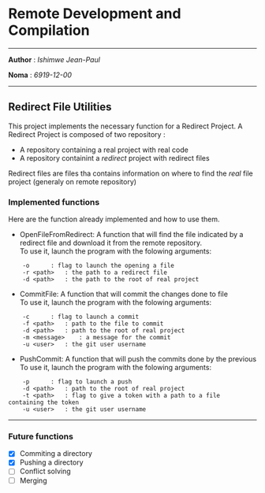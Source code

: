 # Remote Development and Compilation
___

**Author** : *Ishimwe Jean-Paul*

**Noma** : *6919-12-00*
___

## Redirect File Utilities


This project implements the necessary function for a Redirect Project.
A Redirect Project is composed of two repository :

- A repository containing a real project with real code
- A repository containint a *redirect* project with redirect files

Redirect files are files tha contains information on where to find the *real* file project (generaly on remote repository)


### Implemented functions

Here are the function already implemented and how to use them.

- OpenFileFromRedirect: 
A function that will find the file indicated by a redirect file and download it from the remote repository. \
To use it, launch the program with the folowing arguments:
```
	-o		: flag to launch the opening a file
	-r <path>	: the path to a redirect file
	-d <path>	: the path to the root of real project
```


- CommitFile: 
A function that will commit the changes done to file \
To use it, launch the program with the folowing arguments:
```
	-c		: flag to launch a commit 
	-f <path>	: path to the file to commit
	-d <path>	: path to the root of real project
	-m <message>	: a message for the commit
	-u <user>	: the git user username
```

- PushCommit:
A function that will push the commits done by the previous \
To use it, launch the program with the folowing arguments:
```
	-p		: flag to launch a push
	-d <path>	: path to the root of real project
	-t <path>	: flag to give a token with a path to a file containing the token
	-u <user>	: the git user username
```

___
### Future functions


- [x] Commiting a directory
- [x] Pushing a directory
- [ ] Conflict solving
- [ ] Merging
